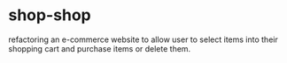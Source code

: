 # shop-shop
refactoring an e-commerce website to allow user to select items into their shopping cart and purchase items or delete them.
